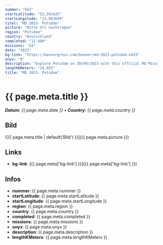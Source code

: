 ```yaml
---
nummer: "563"
startLatitude: "52,392425"
startLongitude: "13,063699"
titel: "MD 2023- Potsdam"
picture: "Bitte Url nachtragen"
region: "Potsdam"
country: "Deutschland"
completed: "12.480"
missions: "24"
date: "2023"
bg-link: "https://bannergress.com/banner/md-2023-potsdam-e433"
onyx: "0"
description: "Explore Potsdam on 30/09/2023 with this official MD Missions"
lengthKMeters: "19,955"
title: "MD 2023- Potsdam"
---
```


# {{ page.meta.title }}
_**Datum:** {{ page.meta.date }} • **Country:** {{ page.meta.country }}_

## Bild
![{{ page.meta.title | default('Bild') }}]({{ page.meta.picture }})

## Links
- **bg-link**: [{{ page.meta['bg-link'] }}]({{ page.meta['bg-link'] }})

## Infos
- **nummer**: {{ page.meta.nummer }}
- **startLatitude**: {{ page.meta.startLatitude }}
- **startLongitude**: {{ page.meta.startLongitude }}
- **region**: {{ page.meta.region }}
- **country**: {{ page.meta.country }}
- **completed**: {{ page.meta.completed }}
- **missions**: {{ page.meta.missions }}
- **onyx**: {{ page.meta.onyx }}
- **description**: {{ page.meta.description }}
- **lengthKMeters**: {{ page.meta.lengthKMeters }}

